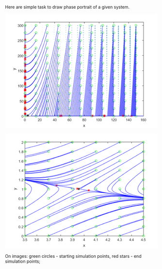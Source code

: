 Here are simple task to draw phase portrait of a given system.

![Inf image](https://github.com/DMuhayev/Portfolio/blob/master/matlab%20tasks/Phase%20portrait%20task/untitled.png?raw=true)

![Inf image](https://github.com/DMuhayev/Portfolio/blob/master/matlab%20tasks/Phase%20portrait%20task/untitled1.png?raw=true)

On images: green circles - starting simulation points, red stars - end simulation points;
